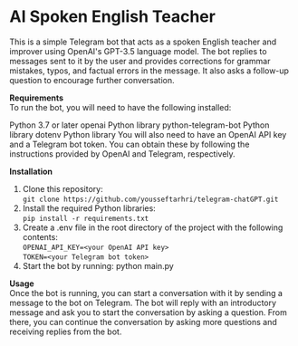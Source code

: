 # AI Spoken English Teacher

This is a simple Telegram bot that acts as a spoken English teacher and improver using OpenAI's GPT-3.5 language model. The bot replies to messages sent to it by the user and provides corrections for grammar mistakes, typos, and factual errors in the message. It also asks a follow-up question to encourage further conversation.

**Requirements**\
To run the bot, you will need to have the following installed:

Python 3.7 or later
openai Python library
python-telegram-bot Python library
dotenv Python library
You will also need to have an OpenAI API key and a Telegram bot token. You can obtain these by following the instructions provided by OpenAI and Telegram, respectively.

**Installation**
1. Clone this repository:\
`git clone https://github.com/yousseftarhri/telegram-chatGPT.git
`
2. Install the required Python libraries:\
`pip install -r requirements.txt
`
3. Create a .env file in the root directory of the project with the following contents: \
`OPENAI_API_KEY=<your OpenAI API key>`\
`TOKEN=<your Telegram bot token>
`
4. Start the bot by running:
python main.py

**Usage**\
Once the bot is running, you can start a conversation with it by sending a message to the bot on Telegram. The bot will reply with an introductory message and ask you to start the conversation by asking a question. From there, you can continue the conversation by asking more questions and receiving replies from the bot.

